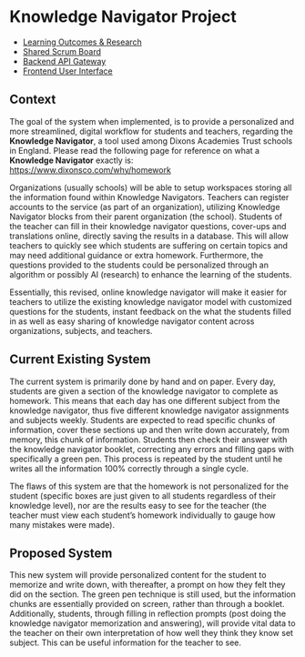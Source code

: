 # Knowledge Navigator Project
- [Learning Outcomes & Research](https://knowledge-navigator.github.io/)
- [Shared Scrum Board](https://github.com/orgs/knowledge-navigator/projects/1)
- [Backend API Gateway](https://github.com/knowledge-navigator/web-server)
- [Frontend User Interface](https://github.com/knowledge-navigator/user-interface)

## Context
The goal of the system when implemented, is to provide a personalized and more streamlined, digital workflow for students and teachers, regarding the **Knowledge Navigator**, a tool used among Dixons Academies Trust schools in England. Please read the following page for reference on what a **Knowledge Navigator** exactly is: https://www.dixonsco.com/why/homework

Organizations (usually schools) will be able to setup workspaces storing all the information found within Knowledge Navigators. Teachers can register accounts to the service (as part of an organization), utilizing Knowledge Navigator blocks from their parent organization (the school). Students of the teacher can fill in their knowledge navigator questions, cover-ups and translations online, directly saving the results in a database. This will allow teachers to quickly see which students are suffering on certain topics and may need additional guidance or extra homework. Furthermore, the questions provided to the students could be personalized through an algorithm or possibly AI (research) to enhance the learning of the students.

Essentially, this revised, online knowledge navigator will make it easier for teachers to utilize the existing knowledge navigator model with customized questions for the students, instant feedback on the what the students filled in as well as easy sharing of knowledge navigator content across organizations, subjects, and teachers.

## Current Existing System
The current system is primarily done by hand and on paper. Every day, students are given a section of the knowledge navigator to complete as homework. This means that each day has one different subject from the knowledge navigator, thus five different knowledge navigator assignments and subjects weekly. Students are expected to read specific chunks of information, cover these sections up and then write down accurately, from memory, this chunk of information. Students then check their answer with the knowledge navigator booklet, correcting any errors and filling gaps with specifically a green pen. This process is repeated by the student until he writes all the information 100% correctly through a single cycle.

The flaws of this system are that the homework is not personalized for the student (specific boxes are just given to all students regardless of their knowledge level), nor are the results easy to see for the teacher (the teacher must view each student’s homework individually to gauge how many mistakes were made).

## Proposed System
This new system will provide personalized content for the student to memorize and write down, with thereafter, a prompt on how they felt they did on the section. The green pen technique is still used, but the information chunks are essentially provided on screen, rather than through a booklet. Additionally, students, through filling in reflection prompts (post doing the knowledge navigator memorization and answering), will provide vital data to the teacher on their own interpretation of how well they think they know set subject. This can be useful information for the teacher to see.
